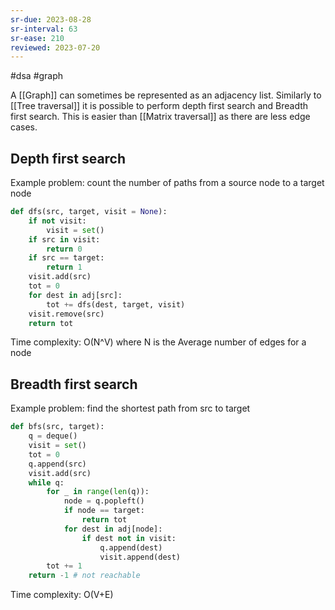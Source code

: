 ```yaml
---
sr-due: 2023-08-28
sr-interval: 63
sr-ease: 210
reviewed: 2023-07-20
---
```


#dsa #graph

A [[Graph]] can sometimes be represented as an adjacency list. Similarly to [[Tree traversal]] it is possible to perform depth first search and Breadth first search. This is easier than [[Matrix traversal]] as there are less edge cases.

## Depth first search

Example problem: count the number of paths from a source node to a target node

```python
def dfs(src, target, visit = None):
    if not visit:
        visit = set()
    if src in visit:
        return 0
    if src == target:
        return 1
    visit.add(src)
    tot = 0
    for dest in adj[src]:
        tot += dfs(dest, target, visit)
    visit.remove(src)
    return tot

```

Time complexity: O(N^V) where N is the Average number of edges for a node

## Breadth first search

Example problem: find the shortest path from src to target

```python
def bfs(src, target):
    q = deque()
    visit = set()
    tot = 0
    q.append(src)
    visit.add(src)
    while q:
        for _ in range(len(q)):
            node = q.popleft()
            if node == target:
                return tot
            for dest in adj[node]:
                if dest not in visit:
                    q.append(dest)
                    visit.append(dest)
        tot += 1
    return -1 # not reachable
```

Time complexity: O(V+E)
